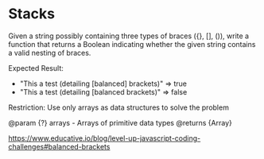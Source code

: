 # Stacks

Given a string possibly containing three types of braces ({}, [], ()), write a function that returns a Boolean indicating whether the given string contains a valid nesting of braces.

Expected Result:

- "This a test (detailing [balanced] brackets)" => true
- "This a test (detailing [balanced brackets)" => false

Restriction: Use only arrays as data structures to solve the problem

 @param {?} arrays - Arrays of primitive data types
 @returns {Array}

https://www.educative.io/blog/level-up-javascript-coding-challenges#balanced-brackets
